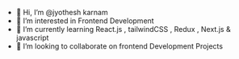 - 👋 Hi, I’m @jyothesh karnam 
- 👀 I’m interested in Frontend Development 
- 🌱 I’m currently learning React.js , tailwindCSS , Redux , Next.js & javascript
- 💞️ I’m looking to collaborate on frontend Development Projects


<!---
jyotheshkar/jyotheshkar is a ✨ special ✨ repository because its `README.md` (this file) appears on your GitHub profile.
You can click the Preview link to take a look at your changes.
--->

